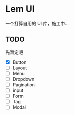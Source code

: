 # Lem UI

一个打算自用的 UI 库，施工中...

## TODO

先暂定吧

- [x] Button
- [ ] Layout
- [ ] Menu
- [ ] Dropdown
- [ ] Pagination
- [ ] input
- [ ] Form
- [ ] Tag
- [ ] Modal
